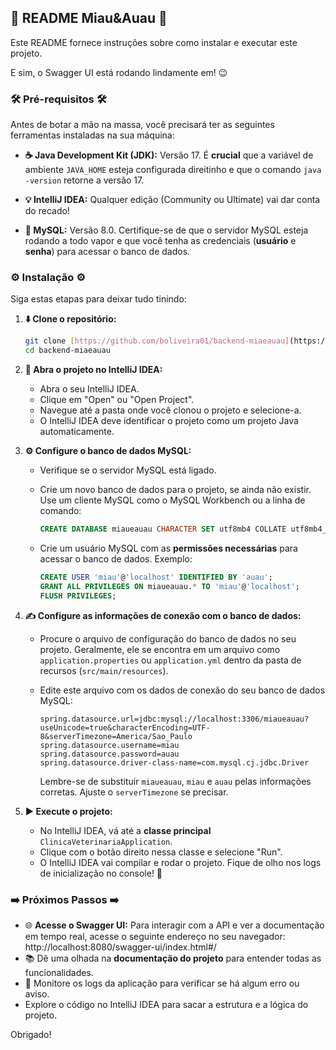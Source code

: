 ## 🚀 README Miau&Auau 🚀

Este README fornece instruções sobre como instalar e executar este projeto.

E sim, o Swagger UI está rodando lindamente em! 😉

### 🛠️ Pré-requisitos 🛠️

Antes de botar a mão na massa, você precisará ter as seguintes ferramentas instaladas na sua máquina:

* **☕ Java Development Kit (JDK):** Versão 17.
    É **crucial** que a variável de ambiente `JAVA_HOME` esteja configurada direitinho e que o comando `java -version` retorne a versão 17.

* **💡 IntelliJ IDEA:** Qualquer edição (Community ou Ultimate) vai dar conta do recado!

* **🐬 MySQL:** Versão 8.0.
    Certifique-se de que o servidor MySQL esteja rodando a todo vapor e que você tenha as credenciais (**usuário** e **senha**) para acessar o banco de dados.

### ⚙️ Instalação ⚙️

Siga estas etapas para deixar tudo tinindo:

1.  **⬇️ Clone o repositório:**

    ```bash
    git clone [https://github.com/boliveira01/backend-miaeauau](https://github.com/boliveira01/backend-miaeauau)
    cd backend-miaeauau
    ```

2.  **📂 Abra o projeto no IntelliJ IDEA:**

    * Abra o seu IntelliJ IDEA.
    * Clique em "Open" ou "Open Project".
    * Navegue até a pasta onde você clonou o projeto e selecione-a.
    * O IntelliJ IDEA deve identificar o projeto como um projeto Java automaticamente.

3.  **⚙️ Configure o banco de dados MySQL:**

    * Verifique se o servidor MySQL está ligado.

    * Crie um novo banco de dados para o projeto, se ainda não existir. Use um cliente MySQL como o MySQL Workbench ou a linha de comando:

        ```sql
        CREATE DATABASE miaueauau CHARACTER SET utf8mb4 COLLATE utf8mb4_unicode_ci;
        ```

    * Crie um usuário MySQL com as **permissões necessárias** para acessar o banco de dados. Exemplo:

        ```sql
        CREATE USER 'miau'@'localhost' IDENTIFIED BY 'auau';
        GRANT ALL PRIVILEGES ON miaueauau.* TO 'miau'@'localhost';
        FLUSH PRIVILEGES;
        ```

4.  **✍️ Configure as informações de conexão com o banco de dados:**

    * Procure o arquivo de configuração do banco de dados no seu projeto. Geralmente, ele se encontra em um arquivo como `application.properties` ou `application.yml` dentro da pasta de recursos (`src/main/resources`).

    * Edite este arquivo com os dados de conexão do seu banco de dados MySQL:

        ```properties
        spring.datasource.url=jdbc:mysql://localhost:3306/miaueauau?useUnicode=true&characterEncoding=UTF-8&serverTimezone=America/Sao_Paulo
        spring.datasource.username=miau
        spring.datasource.password=auau
        spring.datasource.driver-class-name=com.mysql.cj.jdbc.Driver
        ```

        Lembre-se de substituir `miaueauau`, `miau` e `auau` pelas informações corretas. Ajuste o `serverTimezone` se precisar.

5.  **▶️ Execute o projeto:**

    * No IntelliJ IDEA, vá até a **classe principal** `ClinicaVeterinariaApplication`.
    * Clique com o botão direito nessa classe e selecione "Run".
    * O IntelliJ IDEA vai compilar e rodar o projeto. Fique de olho nos logs de inicialização no console! 👀

### ➡️ Próximos Passos ➡️

* 🌐 **Acesse o Swagger UI:** Para interagir com a API e ver a documentação em tempo real, acesse o seguinte endereço no seu navegador: http://localhost:8080/swagger-ui/index.html#/
* 📚 Dê uma olhada na **documentação do projeto** para entender todas as funcionalidades.
* 🧐 Monitore os logs da aplicação para verificar se há algum erro ou aviso.
* Explore o código no IntelliJ IDEA para sacar a estrutura e a lógica do projeto.

Obrigado!
